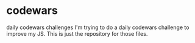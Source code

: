 # codewars
daily codewars challenges
I'm trying to do a daily codewars challenge to improve my JS. This is just the repository for those files. 
